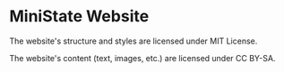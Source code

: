 # MiniState Website

The website's structure and styles are licensed under MIT License.

The website's content (text, images, etc.) are licensed under CC BY-SA.
